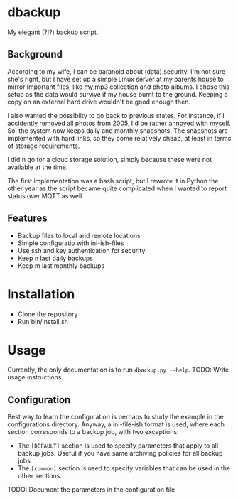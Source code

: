 # dbackup
My elegant (?!?) backup script.

## Background
According to my wife, I can be paranoid about (data) security. I'm not sure she's right, but I have
set up a simple Linux server at my parents house to mirror important files, like my mp3 collection and
photo albums. I chose this setup as the data would survive if my house burnt to the ground. Keeping
a copy on an external hard drive wouldn't be good enough then.

I also wanted the possiblity to go back to previous states. For instance, if I accidently removed
all photos from 2005, I'd be rather annoyed with myself. So, the system now keeps daily and monthly
snapshots. The snapshots are implemented with hard links, so they come relatively cheap, at least
in terms of storage requirements.

I did'n go for a cloud storage solution, simply because these were not available at the time. 

The first implementation was a bash script, but I rewrote it in Python the other year as the script
became quite complicated when I wanted to report status over MQTT as well.

## Features

- Backup files to local and remote locations
- Simple configuratio with ini-ish-files
- Use ssh and key authentication for security
- Keep n last daily backups
- Keep m last monthly backups

# Installation

- Clone the repository
- Run bin/install.sh

# Usage

Currently, the only documentation is to run ```dbackup.py --help```.
TODO: Write usage instructions

## Configuration

Best way to learn the configuration is perhaps to study the example in the configurations directory. 
Anyway, a ini-file-ish format is used, where each section corresponds to a backup job, with two exceptions:
 - The ```[DEFAULT]``` section is used to specify parameters that apply to all backup jobs. Useful if you
   have same archiving policies for all backup jobs
 - The ```[common]``` section is used to specify variables that can be used in the other sections.

TODO: Document the parameters in the configuration file
